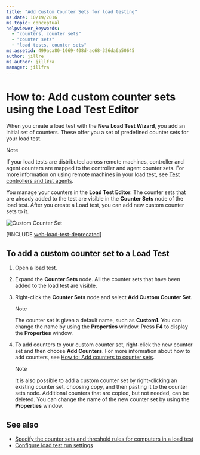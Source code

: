 ```yaml
---
title: "Add Custom Counter Sets for load testing"
ms.date: 10/19/2016
ms.topic: conceptual
helpviewer_keywords:
  - "counters, counter sets"
  - "counter sets"
  - "load tests, counter sets"
ms.assetid: 499aca80-1069-408d-ac68-326da6a50645
author: jillre
ms.author: jillfra
manager: jillfra
---
```

# How to: Add custom counter sets using the Load Test Editor

When you create a load test with the **New Load Test Wizard**, you add an initial set of counters. These offer you a set of predefined counter sets for your load test.

> [!NOTE]
> If your load tests are distributed across remote machines, controller and agent counters are mapped to the controller and agent counter sets. For more information on using remote machines in your load test, see [Test controllers and test agents](configure-test-agents-and-controllers-for-load-tests.md).

You manage your counters in the **Load Test Editor**. The counter sets that are already added to the test are visible in the **Counter Sets** node of the load test. After you create a Load test, you can add new custom counter sets to it.

![Custom Counter Set](../test/media/loadtestcustomcounter.png)

[!INCLUDE [web-load-test-deprecated](includes/web-load-test-deprecated.md)]

## To add a custom counter set to a Load Test

1. Open a load test.

2. Expand the **Counter Sets** node. All the counter sets that have been added to the load test are visible.

3. Right-click the **Counter Sets** node and select **Add Custom Counter Set**.

    > [!NOTE]
    > The counter set is given a default name, such as **Custom1**. You can change the name by using the **Properties** window. Press **F4** to display the **Properties** window.

4. To add counters to your custom counter set, right-click the new counter set and then choose **Add Counters**. For more information about how to add counters, see [How to: Add counters to counter sets](../test/how-to-add-counters-to-counter-sets-using-the-load-test-editor.md).

    > [!NOTE]
    > It is also possible to add a custom counter set by right-clicking an existing counter set, choosing copy, and then pasting it to the counter sets node. Additional counters that are copied, but not needed, can be deleted. You can change the name of the new counter set by using the **Properties** window.

## See also

- [Specify the counter sets and threshold rules for computers in a load test](../test/specify-counter-sets-and-threshold-rules-for-load-testing.md)
- [Configure load test run settings](../test/configure-load-test-run-settings.md)